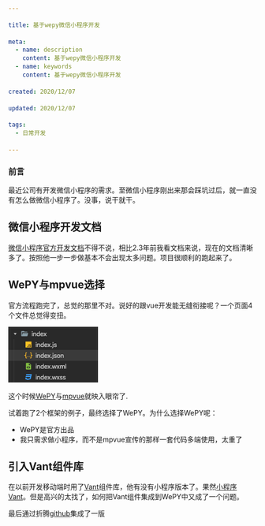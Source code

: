 ```yaml
---

title: 基于wepy微信小程序开发

meta:
  - name: description
    content: 基于wepy微信小程序开发
  - name: keywords
    content: 基于wepy微信小程序开发

created: 2020/12/07

updated: 2020/12/07
 
tags:
  - 日常开发

---
```

### 前言
最近公司有开发微信小程序的需求。至微信小程序刚出来那会踩坑过后，就一直没有怎么做微信小程序了。没事，说干就干。

## 微信小程序开发文档
[微信小程序官方开发文档](https://developers.weixin.qq.com/miniprogram/dev/framework/quickstart/)不得不说，相比2.3年前我看文档来说，现在的文档清晰多了。按照他一步一步做基本不会出现太多问题。项目很顺利的跑起来了。

## WePY与mpvue选择
官方流程跑完了，总觉的那里不对。说好的跟vue开发能无缝衔接呢？一个页面4个文件总觉得变扭。

![wepyDemo.png](./images/wepyDemo.png)

这个时候[WePY]( https://wepyjs.gitee.io/wepy-docs/)与[mpvue](http://mpvue.com/)就映入眼帘了.

试着跑了2个框架的例子，最终选择了WePY。为什么选择WePY呢：

- WePY是官方出品
- 我只需求做小程序，而不是mpvue宣传的那样一套代码多端使用，太重了

## 引入Vant组件库
在以前开发移动端时用了[Vant](https://vant-contrib.gitee.io/vant/#/zh-CN/)组件库，他有没有小程序版本了。果然[小程序Vant](https://vant-contrib.gitee.io/vant-weapp/#/intro)。但是高兴的太找了，如何把Vant组件集成到WePY中又成了一个问题。

最后通过折腾[github](https://github.com/lh8725473/wpyVant)集成了一版

